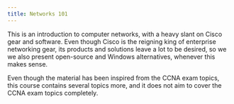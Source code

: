 ```yaml
---
title: Networks 101
---
```


This is an introduction to computer networks, with a heavy slant on Cisco gear and software. Even though Cisco is the reigning king of enterprise networking gear, its products and solutions leave a lot to be desired, so we we also present open-source and Windows alternatives, whenever this makes sense.

Even though the material has been inspired from the CCNA exam topics, this course contains several topics more, and it does not aim to cover the CCNA exam topics completely.

